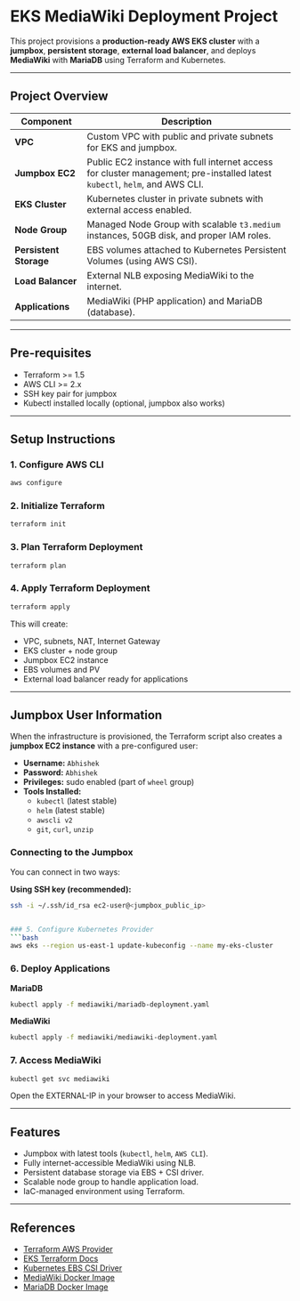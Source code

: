 # EKS MediaWiki Deployment Project

This project provisions a **production-ready AWS EKS cluster** with a **jumpbox**, **persistent storage**, **external load balancer**, and deploys **MediaWiki** with **MariaDB** using Terraform and Kubernetes.

---

## Project Overview

| Component           | Description |
|--------------------|-------------|
| **VPC**             | Custom VPC with public and private subnets for EKS and jumpbox. |
| **Jumpbox EC2**     | Public EC2 instance with full internet access for cluster management; pre-installed latest `kubectl`, `helm`, and AWS CLI. |
| **EKS Cluster**     | Kubernetes cluster in private subnets with external access enabled. |
| **Node Group**      | Managed Node Group with scalable `t3.medium` instances, 50GB disk, and proper IAM roles. |
| **Persistent Storage** | EBS volumes attached to Kubernetes Persistent Volumes (using AWS CSI). |
| **Load Balancer**   | External NLB exposing MediaWiki to the internet. |
| **Applications**    | MediaWiki (PHP application) and MariaDB (database). |

---

## Pre-requisites

- Terraform >= 1.5  
- AWS CLI >= 2.x  
- SSH key pair for jumpbox  
- Kubectl installed locally (optional, jumpbox also works)  

---

## Setup Instructions

### 1. Configure AWS CLI
```bash
aws configure
```

### 2. Initialize Terraform
```bash
terraform init
```

### 3. Plan Terraform Deployment
```bash
terraform plan
```

### 4. Apply Terraform Deployment
```bash
terraform apply
```

This will create:  
- VPC, subnets, NAT, Internet Gateway  
- EKS cluster + node group  
- Jumpbox EC2 instance  
- EBS volumes and PV  
- External load balancer ready for applications  

---

## Jumpbox User Information

When the infrastructure is provisioned, the Terraform script also creates a **jumpbox EC2 instance** with a pre-configured user:

- **Username:** `Abhishek`  
- **Password:** `Abhishek`  
- **Privileges:** sudo enabled (part of `wheel` group)  
- **Tools Installed:**  
  - `kubectl` (latest stable)  
  - `helm` (latest stable)  
  - `awscli v2`  
  - `git`, `curl`, `unzip`  

### Connecting to the Jumpbox

You can connect in two ways:

**Using SSH key (recommended):**
```bash
ssh -i ~/.ssh/id_rsa ec2-user@<jumpbox_public_ip>


### 5. Configure Kubernetes Provider
```bash
aws eks --region us-east-1 update-kubeconfig --name my-eks-cluster
```

### 6. Deploy Applications

**MariaDB**
```bash
kubectl apply -f mediawiki/mariadb-deployment.yaml
```

**MediaWiki**
```bash
kubectl apply -f mediawiki/mediawiki-deployment.yaml
```

### 7. Access MediaWiki
```bash
kubectl get svc mediawiki
```

Open the EXTERNAL-IP in your browser to access MediaWiki.

---

## Features

- Jumpbox with latest tools (`kubectl`, `helm`, `AWS CLI`).  
- Fully internet-accessible MediaWiki using NLB.  
- Persistent database storage via EBS + CSI driver.  
- Scalable node group to handle application load.  
- IaC-managed environment using Terraform.  

---

## References

- [Terraform AWS Provider](https://registry.terraform.io/providers/hashicorp/aws/latest/docs)  
- [EKS Terraform Docs](https://registry.terraform.io/modules/terraform-aws-modules/eks/aws/latest)  
- [Kubernetes EBS CSI Driver](https://docs.aws.amazon.com/eks/latest/userguide/ebs-csi.html)  
- [MediaWiki Docker Image](https://hub.docker.com/_/mediawiki)  
- [MariaDB Docker Image](https://hub.docker.com/_/mariadb)  
